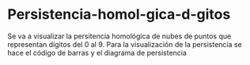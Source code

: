 # Persistencia-homol-gica-d-gitos
Se va a visualizar la persitencia homológica de nubes de puntos que representan dígitos del 0 al 9. Para la visualización de la persistencia se hace el código de barras y el diagrama de persistencia
